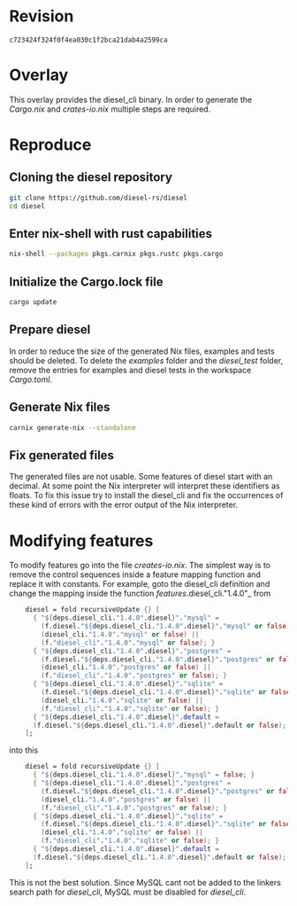 # Revision

```
c723424f324f0f4ea030c1f2bca21dab4a2599ca
```

# Overlay

This overlay provides the diesel_cli binary. In order to generate the
_Cargo.nix_ and _crates-io.nix_ multiple steps are required.

# Reproduce

## Cloning the diesel repository

```bash
git clone https://github.com/diesel-rs/diesel
cd diesel
```

## Enter nix-shell with rust capabilities

```bash
nix-shell --packages pkgs.carnix pkgs.rustc pkgs.cargo
```

## Initialize the Cargo.lock file

```bash
cargo update
```

## Prepare diesel

In order to reduce the size of the generated Nix files, examples and tests
should be deleted. To delete the _examples_ folder and the _diesel_test_
folder, remove the entries for examples and diesel tests in the workspace
_Cargo.toml_.


## Generate Nix files

```bash
carnix generate-nix --standalone
```

## Fix generated files

The generated files are not usable. Some features of diesel start with an
decimal. At some point the Nix interpreter will interpret these identifiers as
floats. To fix this issue try to install the diesel_cli and fix the occurrences
of these kind of errors with the error output of the Nix interpreter.

# Modifying features

To modify features go into the file _creates-io.nix_. The simplest way is to
remove the control sequences inside a feature mapping function and replace it
with constants. For example, goto the diesel_cli definition and change the
mapping inside the function _features_.diesel_cli."1.4.0"_ from 
```nix
    diesel = fold recursiveUpdate {} [
      { "${deps.diesel_cli."1.4.0".diesel}"."mysql" =
        (f.diesel."${deps.diesel_cli."1.4.0".diesel}"."mysql" or false) ||
        (diesel_cli."1.4.0"."mysql" or false) ||
        (f."diesel_cli"."1.4.0"."mysql" or false); }
      { "${deps.diesel_cli."1.4.0".diesel}"."postgres" =
        (f.diesel."${deps.diesel_cli."1.4.0".diesel}"."postgres" or false) ||
        (diesel_cli."1.4.0"."postgres" or false) ||
        (f."diesel_cli"."1.4.0"."postgres" or false); }
      { "${deps.diesel_cli."1.4.0".diesel}"."sqlite" =
        (f.diesel."${deps.diesel_cli."1.4.0".diesel}"."sqlite" or false) ||
        (diesel_cli."1.4.0"."sqlite" or false) ||
        (f."diesel_cli"."1.4.0"."sqlite" or false); }
      { "${deps.diesel_cli."1.4.0".diesel}".default =
      (f.diesel."${deps.diesel_cli."1.4.0".diesel}".default or false); }
    ];

```
into this
```nix
    diesel = fold recursiveUpdate {} [
      { "${deps.diesel_cli."1.4.0".diesel}"."mysql" = false; }
      { "${deps.diesel_cli."1.4.0".diesel}"."postgres" =
        (f.diesel."${deps.diesel_cli."1.4.0".diesel}"."postgres" or false) ||
        (diesel_cli."1.4.0"."postgres" or false) ||
        (f."diesel_cli"."1.4.0"."postgres" or false); }
      { "${deps.diesel_cli."1.4.0".diesel}"."sqlite" =
        (f.diesel."${deps.diesel_cli."1.4.0".diesel}"."sqlite" or false) ||
        (diesel_cli."1.4.0"."sqlite" or false) ||
        (f."diesel_cli"."1.4.0"."sqlite" or false); }
      { "${deps.diesel_cli."1.4.0".diesel}".default =
      (f.diesel."${deps.diesel_cli."1.4.0".diesel}".default or false); }
    ];
```

This is not the best solution. Since MySQL cant not be added to the linkers
search path for _diesel_cli_, MySQL must be disabled for _diesel_cli_.
